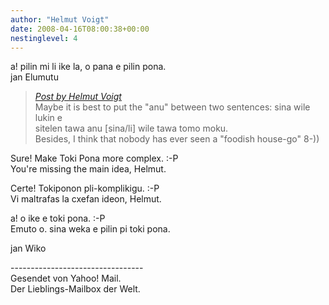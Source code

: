 ```yaml
---
author: "Helmut Voigt"
date: 2008-04-16T08:00:38+00:00
nestinglevel: 4
---
```

a! pilin mi li ike la, o pana e pilin pona.  
jan Elumutu  

> [_Post by Helmut Voigt_](/zvkorosu/anu-in-questions#post4)  
> Maybe it is best to put the "anu" between two sentences: sina wile lukin e  
> sitelen tawa anu \[sina/li\] wile tawa tomo moku.  
> Besides, I think that nobody has ever seen a "foodish house-go" 8-))  
> 

Sure! Make Toki Pona more complex. :-P  
You're missing the main idea, Helmut.  
  
Certe! Tokiponon pli-komplikigu. :-P  
Vi maltrafas la cxefan ideon, Helmut.  
  
a! o ike e toki pona. :-P  
Emuto o. sina weka e pilin pi toki pona.  
  
jan Wiko  
  
  
  
  
  
\---------------------------------  
Gesendet von Yahoo! Mail.  
Der Lieblings-Mailbox der Welt.